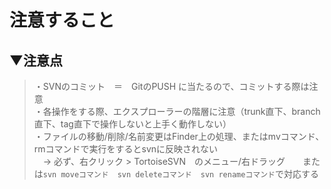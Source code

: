 # 注意すること

## ▼注意点
>・SVNのコミット　＝　GitのPUSH に当たるので、コミットする際は注意<br>
>・各操作をする際、エクスプローラーの階層に注意（trunk直下、branch直下、tag直下で操作しないと上手く動作しない）<br>
>・ファイルの移動/削除/名前変更はFinder上の処理、またはmvコマンド、rmコマンドで実行をするとsvnに反映されない<br>
>　→ 必ず、右クリック > TortoiseSVN　のメニュー/右ドラッグ　　または`svn moveコマンド`　`svn deleteコマンド`　`svn renameコマンド`で対応する<br>
<br>

